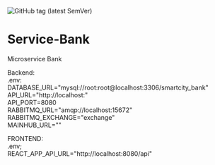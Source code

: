 ![GitHub tag (latest SemVer)](https://shields.herrvergesslich.de/github/v/tag/smartcity-2022/service-bank?label=Version)
# Service-Bank
Microservice Bank

Backend:<br>
  .env:<br>
    DATABASE_URL="mysql://root:root@localhost:3306/smartcity_bank"<br>
    API_URL="http://localhost:"<br>
    API_PORT=8080<br>
    RABBITMQ_URL="amqp://localhost:15672"<br>
    RABBITMQ_EXCHANGE="exchange"<br>
    MAINHUB_URL=""<br>

FRONTEND:<br>
  .env;<br>
    REACT_APP_API_URL="http://localhost:8080/api"
